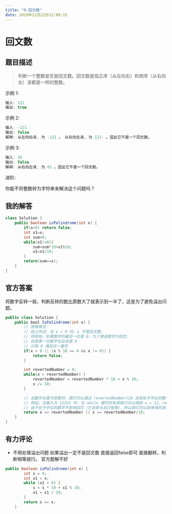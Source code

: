 ```yaml
---
title: "9.回文数"
date: 2019年11月22日12:09:33
---
```

# 回文数
## 题目描述
> 判断一个整数是否是回文数。回文数是指正序（从左向右）和倒序（从右向左）读都是一样的整数。

示例 1:
```java
输入: 121
输出: true
```
示例 2:
```java
输入: -121
输出: false
解释: 从左向右读, 为 -121 。 从右向左读, 为 121- 。因此它不是一个回文数。
```
示例 3:
```java
输入: 10
输出: false
解释: 从右向左读, 为 01 。因此它不是一个回文数。
```
进阶:

你能不将整数转为字符串来解决这个问题吗？

## 我的解答
```java
class Solution {
    public boolean isPalindrome(int x) {
        if(x<0) return false;
        int x1=x;
        int sum=0;
        while(x1!=0){
            sum=sum*10+x1%10;
            x1=x1/10;
        }
        return(sum==x);
    }
}
```

## 官方答案
将数字反转一般，判断反转的数比原数大了就表示到一半了，这是为了避免溢出问题。
```java
public class Solution {
    public bool IsPalindrome(int x) {
        // 特殊情况：
        // 如上所述，当 x < 0 时，x 不是回文数。
        // 同样地，如果数字的最后一位是 0，为了使该数字为回文，
        // 则其第一位数字也应该是 0
        // 只有 0 满足这一属性
        if(x < 0 || (x % 10 == 0 && x != 0)) {
            return false;
        }

        int revertedNumber = 0;
        while(x > revertedNumber) {
            revertedNumber = revertedNumber * 10 + x % 10;
            x /= 10;
        }

        // 当数字长度为奇数时，我们可以通过 revertedNumber/10 去除处于中位的数字。
        // 例如，当输入为 12321 时，在 while 循环的末尾我们可以得到 x = 12，revertedNumber = 123，
        // 由于处于中位的数字不影响回文（它总是与自己相等），所以我们可以简单地将其去除。
        return x == revertedNumber || x == revertedNumber/10;
    }
}
```

## 有力评论
- 不用处理溢出问题 如果溢出一定不是回文数 直接返回false即可 直接翻转，判断相等就行。 官方题解不好
```java
public boolean isPalindrome(int x) {
        int s = 0;
        int x1 = x;
        while (x1 > 0) {
            s = s * 10 + x1 % 10;
            x1 = x1 / 10;
        }
        return s == x;
    }
```